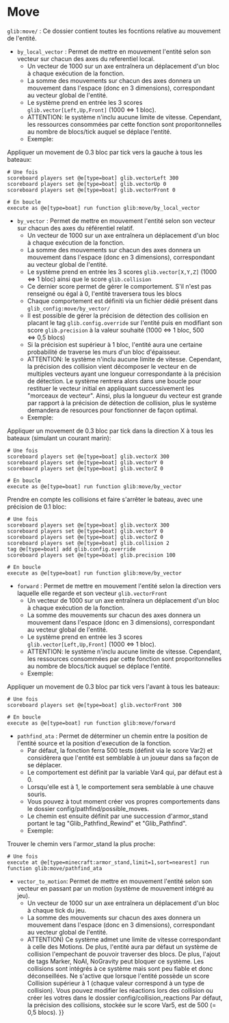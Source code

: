 # Move

`glib:move/` : Ce dossier contient toutes les focntions relative au mouvement de l'entité.

* `by_local_vector` : Permet de mettre en mouvement l'entité selon son vecteur sur chacun des axes du referentiel local.
  * Un vecteur de 1000 sur un axe entraînera un déplacement d'un bloc à chaque exécution de la fonction.
  * La somme des mouvements sur chacun des axes donnera un mouvement dans l'espace (donc en 3 dimensions), correspondant au vecteur global de l'entité.
  * Le système prend en entrée les 3 scores `glib.vector[Left,Up,Front]` (1000 <=> 1 bloc).
  * ATTENTION: le système n'inclu aucune limite de vitesse. Cependant, les ressources consommées par cette fonction sont proporitonnelles au nombre de blocs/tick auquel se déplace l'entité.
  * Exemple:

Appliquer un movement de 0.3 bloc par tick vers la gauche à tous les bateaux:

```
# Une fois
scoreboard players set @e[type=boat] glib.vectorLeft 300
scoreboard players set @e[type=boat] glib.vectorUp 0
scoreboard players set @e[type=boat] glib.vectorFront 0

# En boucle
execute as @e[type=boat] run function glib:move/by_local_vector
```

* `by_vector` : Permet de mettre en mouvement l'entité selon son vecteur sur chacun des axes du référentiel relatif.
  * Un vecteur de 1000 sur un axe entraînera un déplacement d'un bloc à chaque exécution de la fonction.
  * La somme des mouvements sur chacun des axes donnera un mouvement dans l'espace (donc en 3 dimensions), correspondant au vecteur global de l'entité.
  * Le système prend en entrée les 3 scores `glib.vector[X,Y,Z]` (1000 <=> 1 bloc) ainsi que le score `glib.collision`
  * Ce dernier score permet de gérer le comportement. S'il n'est pas renseigné ou égal à 0, l'entité traversera tous les blocs
  * Chaque comportement est définiti via un fichier dédié présent dans `glib_config:move/by_vector/`
  * Il est possible de gérer la précision de détection des collision en placant le tag `glib.config.override` sur l'entité puis en modifiant son score `glib.precision` à la valeur souhaité (1000 <=> 1 bloc, 500 <=> 0,5 blocs)
  * Si la précision est supérieur à 1 bloc, l'entité aura une certaine probabilité de traverse les murs d'un bloc d'épaisseur.
  * ATTENTION: le système n'inclu aucune limite de vitesse. Cependant, la précision des collision vient décomposer le vecteur en de multiples vecteurs ayant une longueur correspondante à la précision de détection. Le système rentrera alors dans une boucle pour restituer le vecteur initial en appliquant successivement les "morceaux de vecteur". Ainsi, plus la longueur du vecteur est grande par rapport à la précision de détection de collision, plus le système demandera de resources pour fonctionner de façon optimal.
  * Exemple:

Appliquer un movement de 0.3 bloc par tick dans la direction X à tous les bateaux (simulant un courant marin):

```
# Une fois
scoreboard players set @e[type=boat] glib.vectorX 300
scoreboard players set @e[type=boat] glib.vectorY 0
scoreboard players set @e[type=boat] glib.vectorZ 0

# En boucle
execute as @e[type=boat] run function glib:move/by_vector
```

Prendre en compte les collisions et faire s'arrêter le bateau, avec une précision de 0.1 bloc:

```
# Une fois
scoreboard players set @e[type=boat] glib.vectorX 300
scoreboard players set @e[type=boat] glib.vectorY 0
scoreboard players set @e[type=boat] glib.vectorZ 0
scoreboard players set @e[type=boat] glib.collision 2
tag @e[type=boat] add glib.config.override
scoreboard players set @e[type=boat] glib.precision 100

# En boucle
execute as @e[type=boat] run function glib:move/by_vector
```

* `forward` : Permet de mettre en mouvement l'entité selon la direction vers laquelle elle regarde et son vecteur `glib.vectorFront`
  * Un vecteur de 1000 sur un axe entraînera un déplacement d'un bloc à chaque exécution de la fonction.
  * La somme des mouvements sur chacun des axes donnera un mouvement dans l'espace (donc en 3 dimensions), correspondant au vecteur global de l'entité.
  * Le système prend en entrée les 3 scores `glib.vector[Left,Up,Front]` (1000 <=> 1 bloc).
  * ATTENTION: le système n'inclu aucune limite de vitesse. Cependant, les ressources consommées par cette fonction sont proporitonnelles au nombre de blocs/tick auquel se déplace l'entité.
  * Exemple:

Appliquer un movement de 0.3 bloc par tick vers l'avant à tous les bateaux:

```
# Une fois
scoreboard players set @e[type=boat] glib.vectorFront 300

# En boucle
execute as @e[type=boat] run function glib:move/forward
```

* `pathfind_ata` : Permet de déterminer un chemin entre la position de l'entité source et la position d'execution de la fonction.
  * Par défaut, la fonction ferra 500 tests (définit via le score Var2) et considèrera que l'entité est semblable à un joueur dans sa façon de se déplacer.
  * Le comportement est définit par la variable Var4 qui, par défaut est à 0.
  * Lorsqu'elle est à 1, le comportement sera semblable à une chauve souris.
  * Vous pouvez à tout moment créer vos propres comportements dans le dossier config/pathfind/possible_moves.
  * Le chemin est ensuite définit par une succession d'armor_stand portant le tag "Glib_Pathfind_Rewind" et "Glib_Pathfind".
  * Exemple:

Trouver le chemin vers l'armor_stand la plus proche:

```
# Une fois
execute at @e[type=minecraft:armor_stand,limit=1,sort=nearest] run function glib:move/pathfind_ata
```

* `vector_to_motion`: Permet de mettre en mouvement l'entité selon son vecteur en passant par un motion (système de mouvement intégré au jeu).
  * Un vecteur de 1000 sur un axe entraînera un déplacement d'un bloc à chaque tick du jeu.
  * La somme des mouvements sur chacun des axes donnera un mouvement dans l'espace (donc en 3 dimensions), correspondant au vecteur global de l'entité.
  * ATTENTION) Ce système admet une limite de vitesse correspondant à celle des Motions. De plus, l'entité aura par défaut un système de collision l'empechant de pouvoir traverser des blocs. De plus, l'ajout de tags Marker, NoAI, NoGravity peut bloquer ce système. Les collisions sont intégrés à ce système mais sont peu fiable et donc déconseillées. Ne s'active que lorsque l'entité possède un score Collision supérieur à 1 (chaque valeur correspond à un type de collision). Vous pouvez modifier les réactions lors des collision ou créer les votres dans le dossier config/collision_reactions Par défaut, la précision des collisions, stockée sur le score Var5, est de 500 (= 0,5 blocs). }}